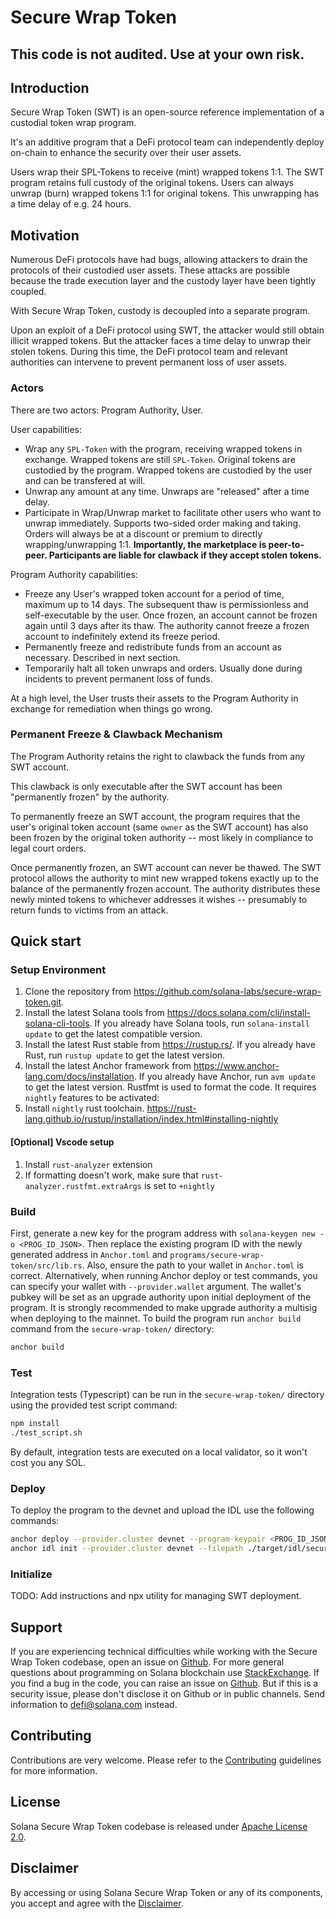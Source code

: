 # Secure Wrap Token

## This code is not audited. Use at your own risk.

## Introduction

Secure Wrap Token (SWT) is an open-source reference implementation of a custodial token wrap program.

It's an additive program that a DeFi protocol team can independently deploy on-chain to enhance the security over their user assets.

Users wrap their SPL-Tokens to receive (mint) wrapped tokens 1:1. The SWT program retains full custody of the original tokens.
Users can always unwrap (burn) wrapped tokens 1:1 for original tokens. This unwrapping has a time delay of e.g. 24 hours.

## Motivation

Numerous DeFi protocols have had bugs, allowing attackers to drain the protocols of their custodied user assets.
These attacks are possible because the trade execution layer and the custody layer have been tightly coupled.

With Secure Wrap Token, custody is decoupled into a separate program.

Upon an exploit of a DeFi protocol using SWT, the attacker would still obtain illicit wrapped tokens.
But the attacker faces a time delay to unwrap their stolen tokens. During this time, the DeFi protocol team and relevant authorities can intervene to prevent permanent loss of user assets.

### Actors

There are two actors: Program Authority, User.

User capabilities:

- Wrap any `SPL-Token` with the program, receiving wrapped tokens in exchange. Wrapped tokens are still `SPL-Token`. Original tokens are custodied by the program. Wrapped tokens are custodied by the user and can be transfered at will.
- Unwrap any amount at any time.  Unwraps are "released" after a time delay.
- Participate in Wrap/Unwrap market to facilitate other users who want to unwrap immediately. Supports two-sided order making and taking. Orders will always be at a discount or premium to directly wrapping/unwrapping 1:1. **Importantly, the marketplace is peer-to-peer. Participants are liable for clawback if they accept stolen tokens.**

Program Authority capabilities:

- Freeze any User's wrapped token account for a period of time, maximum up to 14 days.
  The subsequent thaw is permissionless and self-executable by the user.
  Once frozen, an account cannot be frozen again until 3 days after its thaw. The authority cannot freeze a frozen account to indefinitely extend its freeze period.
- Permanently freeze and redistribute funds from an account as necessary.  Described in next section.
- Temporarily halt all token unwraps and orders.  Usually done during incidents to prevent permanent loss of funds.

At a high level, the User trusts their assets to the Program Authority in exchange for remediation when things go wrong.

### Permanent Freeze & Clawback Mechanism

The Program Authority retains the right to clawback the funds from any SWT account.

This clawback is only executable after the SWT account has been "permanently frozen" by the authority.

To permanently freeze an SWT account, the program requires that the user's original token account (same `owner` as the SWT account) has also been frozen by the original token authority -- most likely in compliance to legal court orders.

Once permanently frozen, an SWT account can never be thawed.
The SWT protocol allows the authority to mint new wrapped tokens exactly up to the balance of the permanently frozen account. The authority distributes these newly minted tokens to whichever addresses it wishes -- presumably to return funds to victims from an attack.

## Quick start

### Setup Environment

1. Clone the repository from <https://github.com/solana-labs/secure-wrap-token.git>.
2. Install the latest Solana tools from <https://docs.solana.com/cli/install-solana-cli-tools>. If you already have Solana tools, run `solana-install update` to get the latest compatible version.
3. Install the latest Rust stable from <https://rustup.rs/>. If you already have Rust, run `rustup update` to get the latest version.
4. Install the latest Anchor framework from <https://www.anchor-lang.com/docs/installation>. If you already have Anchor, run `avm update` to get the latest version.
Rustfmt is used to format the code. It requires `nightly` features to be activated:
5. Install `nightly` rust toolchain. <https://rust-lang.github.io/rustup/installation/index.html#installing-nightly>

#### [Optional] Vscode setup

1. Install `rust-analyzer` extension
2. If formatting doesn't work, make sure that `rust-analyzer.rustfmt.extraArgs` is set to `+nightly`

### Build

First, generate a new key for the program address with `solana-keygen new -o <PROG_ID_JSON>`. Then replace the existing program ID with the newly generated address in `Anchor.toml` and `programs/secure-wrap-token/src/lib.rs`.
Also, ensure the path to your wallet in `Anchor.toml` is correct. Alternatively, when running Anchor deploy or test commands, you can specify your wallet with `--provider.wallet` argument. The wallet's pubkey will be set as an upgrade authority upon initial deployment of the program. It is strongly recommended to make upgrade authority a multisig when deploying to the mainnet.
To build the program run `anchor build` command from the `secure-wrap-token/` directory:

```sh
anchor build
```

### Test

Integration tests (Typescript) can be run in the `secure-wrap-token/` directory using the provided test script command:

```sh
npm install
./test_script.sh
```

By default, integration tests are executed on a local validator, so it won't cost you any SOL.

### Deploy

To deploy the program to the devnet and upload the IDL use the following commands:

```sh
anchor deploy --provider.cluster devnet --program-keypair <PROG_ID_JSON>
anchor idl init --provider.cluster devnet --filepath ./target/idl/secure_wrap_token.json <PROGRAM ID>
```

### Initialize

TODO: Add instructions and npx utility for managing SWT deployment.

## Support

If you are experiencing technical difficulties while working with the Secure Wrap Token codebase, open an issue on [Github](https://github.com/solana-labs/secure-wrap-token/issues). For more general questions about programming on Solana blockchain use [StackExchange](https://solana.stackexchange.com).
If you find a bug in the code, you can raise an issue on [Github](https://github.com/solana-labs/secure-wrap-token/issues). But if this is a security issue, please don't disclose it on Github or in public channels. Send information to <defi@solana.com> instead.

## Contributing

Contributions are very welcome. Please refer to the [Contributing](https://github.com/solana-labs/solana/blob/master/CONTRIBUTING.md) guidelines for more information.

## License

Solana Secure Wrap Token codebase is released under [Apache License 2.0](LICENSE).

## Disclaimer

By accessing or using Solana Secure Wrap Token or any of its components, you accept and agree with the [Disclaimer](DISCLAIMER.md).
